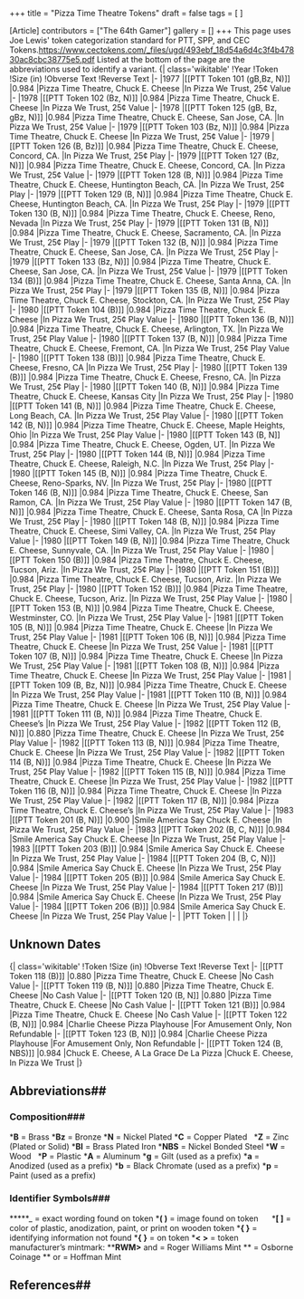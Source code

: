 +++
title = "Pizza Time Theatre Tokens"
draft = false
tags = [ ]

[Article]
contributors = ["The 64th Gamer"]
gallery = []
+++
This page uses Joe Lewis' token categorization standard for PTT, SPP, and CEC Tokens.<ref>https://www.cectokens.com/_files/ugd/493ebf_18d54a6d4c3f4b47830ac8cbc38775e5.pdf</ref> Listed at the bottom of the page are the abbreviations used to identify a variant.
{| class='wikitable'
!Year
!Token
!Size (in)
!Obverse Text
!Reverse Text
|-
|1977
|[[PTT Token 101 (gB,Bz, N)]] 
|0.984
|Pizza Time Theatre, Chuck E. Cheese
|In Pizza We Trust, 25¢ Value
|-
|1978
|[[PTT Token 102 (Bz, N)]]
|0.984
|Pizza Time Theatre, Chuck E. Cheese
|In Pizza We Trust, 25¢ Value
|-
|1978
|[[PTT Token 125 (gB, Bz, gBz, N)]]
|0.984
|Pizza Time Theatre, Chuck E. Cheese, San Jose, CA.
|In Pizza We Trust, 25¢ Value 
|-
|1979
|[[PTT Token 103 (Bz, N)]]
|0.984
|Pizza Time Theatre, Chuck E. Cheese
|In Pizza We Trust, 25¢ Value
|-
|1979
|[[PTT Token 126 (B, Bz)]]
|0.984
|Pizza Time Theatre, Chuck E. Cheese, Concord, CA.
|In Pizza We Trust, 25¢ Play 
|-
|1979
|[[PTT Token 127 (Bz, N)]]
|0.984
|Pizza Time Theatre, Chuck E. Cheese, Concord, CA.
|In Pizza We Trust, 25¢ Value 
|-
|1979
|[[PTT Token 128 (B, N)]]
|0.984
|Pizza Time Theatre, Chuck E. Cheese, Huntington Beach, CA.
|In Pizza We Trust, 25¢ Play 
|-
|1979
|[[PTT Token 129 (B, N)]]
|0.984
|Pizza Time Theatre, Chuck E. Cheese, Huntington Beach, CA.
|In Pizza We Trust, 25¢ Play 
|-
|1979
|[[PTT Token 130 (B, N)]]
|0.984
|Pizza Time Theatre, Chuck E. Cheese, Reno, Nevada 
|In Pizza We Trust, 25¢ Play 
|-
|1979
|[[PTT Token 131 (B, N)]]
|0.984
|Pizza Time Theatre, Chuck E. Cheese, Sacramento, CA. 
|In Pizza We Trust, 25¢ Play 
|-
|1979
|[[PTT Token 132 (B, N)]]
|0.984
|Pizza Time Theatre, Chuck E. Cheese, San Jose, CA.
|In Pizza We Trust, 25¢ Play 
|-
|1979
|[[PTT Token 133 (Bz, N)]]
|0.984
|Pizza Time Theatre, Chuck E. Cheese, San Jose, CA.
|In Pizza We Trust, 25¢ Value 
|-
|1979
|[[PTT Token 134 (B)]]
|0.984
|Pizza Time Theatre, Chuck E. Cheese, Santa Anna, CA.
|In Pizza We Trust, 25¢ Play 
|-
|1979
|[[PTT Token 135 (B, N)]]
|0.984
|Pizza Time Theatre, Chuck E. Cheese, Stockton, CA.
|In Pizza We Trust, 25¢ Play 
|-
|1980
|[[PTT Token 104 (B)]]
|0.984
|Pizza Time Theatre, Chuck E. Cheese
|In Pizza We Trust, 25¢ Play Value 
|-
|1980
|[[PTT Token 136 (B, N)]]
|0.984
|Pizza Time Theatre, Chuck E. Cheese, Arlington, TX.
|In Pizza We Trust, 25¢ Play Value
|-
|1980
|[[PTT Token 137 (B, N)]]
|0.984
|Pizza Time Theatre, Chuck E. Cheese, Fremont, CA.
|In Pizza We Trust, 25¢ Play Value
|-
|1980
|[[PTT Token 138 (B)]]
|0.984
|Pizza Time Theatre, Chuck E. Cheese, Fresno, CA
|In Pizza We Trust, 25¢ Play
|-
|1980
|[[PTT Token 139 (B)]]
|0.984
|Pizza Time Theatre, Chuck E. Cheese, Fresno, CA.
|In Pizza We Trust, 25¢ Play
|-
|1980
|[[PTT Token 140 (B, N)]]
|0.984
|Pizza Time Theatre, Chuck E. Cheese, Kansas City 
|In Pizza We Trust, 25¢ Play
|-
|1980
|[[PTT Token 141 (B, N)]]
|0.984
|Pizza Time Theatre, Chuck E. Cheese, Long Beach, CA.
|In Pizza We Trust, 25¢ Play Value
|-
|1980
|[[PTT Token 142 (B, N)]]
|0.984
|Pizza Time Theatre, Chuck E. Cheese, Maple Heights, Ohio 
|In Pizza We Trust, 25¢ Play Value
|-
|1980
|[[PTT Token 143 (B, N]]
|0.984
|Pizza Time Theatre, Chuck E. Cheese, Ogden, UT.
|In Pizza We Trust, 25¢ Play
|-
|1980
|[[PTT Token 144 (B, N)]]
|0.984
|Pizza Time Theatre, Chuck E. Cheese, Raleigh, N.C.
|In Pizza We Trust, 25¢ Play
|-
|1980
|[[PTT Token 145 (B, N)]]
|0.984
|Pizza Time Theatre, Chuck E. Cheese, Reno-Sparks, NV.
|In Pizza We Trust, 25¢ Play
|-
|1980
|[[PTT Token 146 (B, N)]]
|0.984
|Pizza Time Theatre, Chuck E. Cheese, San Ramon, CA.
|In Pizza We Trust, 25¢ Play Value
|-
|1980
|[[PTT Token 147 (B, N)]]
|0.984
|Pizza Time Theatre, Chuck E. Cheese, Santa Rosa, CA
|In Pizza We Trust, 25¢ Play
|-
|1980
|[[PTT Token 148 (B, N)]]
|0.984
|Pizza Time Theatre, Chuck E. Cheese, Simi Valley, CA. 
|In Pizza We Trust, 25¢ Play Value
|-
|1980
|[[PTT Token 149 (B, N)]]
|0.984
|Pizza Time Theatre, Chuck E. Cheese, Sunnyvale, CA.
|In Pizza We Trust, 25¢ Play Value
|-
|1980
|[[PTT Token 150 (B)]]
|0.984
|Pizza Time Theatre, Chuck E. Cheese, Tucson, Ariz.
|In Pizza We Trust, 25¢ Play
|-
|1980
|[[PTT Token 151 (B)]]
|0.984
|Pizza Time Theatre, Chuck E. Cheese, Tucson, Ariz.
|In Pizza We Trust, 25¢ Play
|-
|1980
|[[PTT Token 152 (B)]]
|0.984
|Pizza Time Theatre, Chuck E. Cheese, Tucson, Ariz.
|In Pizza We Trust, 25¢ Play Value
|-
|1980
|[[PTT Token 153 (B, N)]]
|0.984
|Pizza Time Theatre, Chuck E. Cheese, Westminster, CO.
|In Pizza We Trust, 25¢ Play Value
|-
|1981
|[[PTT Token 105 (B, N)]]
|0.984
|Pizza Time Theatre, Chuck E. Cheese
|In Pizza We Trust, 25¢ Play Value 
|-
|1981
|[[PTT Token 106 (B, N)]]
|0.984
|Pizza Time Theatre, Chuck E. Cheese
|In Pizza We Trust, 25¢ Value
|-
|1981
|[[PTT Token 107 (B, N)]]
|0.984
|Pizza Time Theatre, Chuck E. Cheese
|In Pizza We Trust, 25¢ Play Value 
|-
|1981
|[[PTT Token 108 (B, N)]]
|0.984
|Pizza Time Theatre, Chuck E. Cheese
|In Pizza We Trust, 25¢ Play Value 
|-
|1981
|[[PTT Token 109 (B, Bz, N)]]
|0.984
|Pizza Time Theatre, Chuck E. Cheese
|In Pizza We Trust, 25¢ Play Value 
|-
|1981
|[[PTT Token 110 (B, N)]]
|0.984
|Pizza Time Theatre, Chuck E. Cheese
|In Pizza We Trust, 25¢ Play Value 
|-
|1981
|[[PTT Token 111 (B, N)]]
|0.984
|Pizza Time Theatre, Chuck E. Cheese’s
|In Pizza We Trust, 25¢ Play Value 
|-
|1982
|[[PTT Token 112 (B, N)]]
|0.880
|Pizza Time Theatre, Chuck E. Cheese
|In Pizza We Trust, 25¢ Play Value 
|-
|1982
|[[PTT Token 113 (B, N)]]
|0.984
|Pizza Time Theatre, Chuck E. Cheese
|In Pizza We Trust, 25¢ Play Value 
|-
|1982
|[[PTT Token 114 (B, N)]]
|0.984
|Pizza Time Theatre, Chuck E. Cheese
|In Pizza We Trust, 25¢ Play Value 
|-
|1982
|[[PTT Token 115 (B, N)]]
|0.984
|Pizza Time Theatre, Chuck E. Cheese
|In Pizza We Trust, 25¢ Play Value 
|-
|1982
|[[PTT Token 116 (B, N)]]
|0.984
|Pizza Time Theatre, Chuck E. Cheese
|In Pizza We Trust, 25¢ Play Value 
|-
|1982
|[[PTT Token 117 (B, N)]]
|0.984
|Pizza Time Theatre, Chuck E. Cheese’s
|In Pizza We Trust, 25¢ Play Value 
|-
|1983
|[[PTT Token 201 (B, N)]]
|0.900
|Smile America Say Chuck E. Cheese
|In Pizza We Trust, 25¢ Play Value
|-
|1983
|[[PTT Token 202 (B, C, N)]]
|0.984
|Smile America Say Chuck E. Cheese
|In Pizza We Trust, 25¢ Play Value
|-
|1983
|[[PTT Token 203 (B)]]
|0.984
|Smile America Say Chuck E. Cheese
|In Pizza We Trust, 25¢ Play Value
|-
|1984
|[[PTT Token 204 (B, C, N)]]
|0.984
|Smile America Say Chuck E. Cheese
|In Pizza We Trust, 25¢ Play Value
|-
|1984
|[[PTT Token 205 (B)]]
|0.984
|Smile America Say Chuck E. Cheese
|In Pizza We Trust, 25¢ Play Value
|-
|1984
|[[PTT Token 217 (B)]]
|0.984
|Smile America Say Chuck E. Cheese
|In Pizza We Trust, 25¢ Play Value
|-
|1984
|[[PTT Token 206 (B)]]
|0.984
|Smile America Say Chuck E. Cheese
|In Pizza We Trust, 25¢ Play Value
|-
|
|PTT Token 
|
|
|
|}

##  Unknown Dates ## 
{| class='wikitable'
!Token
!Size (in)
!Obverse Text
!Reverse Text
|-
|[[PTT Token 118 (B)]]
|0.880
|Pizza Time Theatre, Chuck E. Cheese
|No Cash Value 
|-
|[[PTT Token 119 (B, N)]]
|0.880
|Pizza Time Theatre, Chuck E. Cheese
|No Cash Value 
|-
|[[PTT Token 120 (B, N]]
|0.880
|Pizza Time Theatre, Chuck E. Cheese
|No Cash Value 
|-
|[[PTT Token 121 (B)]]
|0.984
|Pizza Time Theatre, Chuck E. Cheese
|No Cash Value 
|-
|[[PTT Token 122 (B, N)]]
|0.984
|Charlie Cheese Pizza Playhouse
|For Amusement Only, Non Refundable
|-
|[[PTT Token 123 (B, N)]]
|0.984
|Charlie Cheese Pizza Playhouse
|For Amusement Only, Non Refundable
|-
|[[PTT Token 124 (B, NBS)]]
|0.984
|Chuck E. Cheese, A La Grace De La Pizza
|Chuck E. Cheese, In Pizza We Trust
|}
## Abbreviations## 
### Composition### 
***B** = Brass
***Bz** = Bronze
***N** = Nickel Plated
***C** = Copper Plated  
***Z** = Zinc (Plated or Solid)
***BI** = Brass Plated Iron
***NBS** = Nickel Bonded Steel
***W** = Wood  
***P** = Plastic
***A** = Aluminum
***g** = Gilt (used as a prefix)
***a** = Anodized (used as a prefix)
***b** = Black Chromate (used as a prefix)
***p** = Paint (used as a prefix)
### Identifier Symbols### 
*****_ = exact wording found on token
***( )** = image found on token     
***[ ]** = color of plastic, anodization, paint, or print on wooden token
***{ }** = identifying information not found
***{ }** = on token
***< >** = token manufacturer’s mintmark:
****RWM>** and **<Pilgrim Hat>** = Roger Williams Mint
****<OC>** = Osborne Coinage
****<HH>** or **<HM>** = Hoffman Mint
## References## 
<references />
